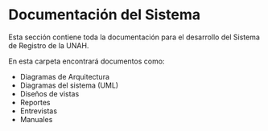 <h1>Documentación del Sistema</h1>
<p>
  Esta sección contiene toda la documentación para el desarrollo del Sistema de Registro de la UNAH.</p>
<p>
  En esta carpeta encontrará documentos como:
  <ul>
    <li>Diagramas de Arquitectura</li>
    <li>Diagramas del sistema (UML)</li>
    <li>Diseños de vistas</li>
    <li>Reportes</li>
    <li>Entrevistas</li>
    <li>Manuales</li>
  </ul>
</p>
